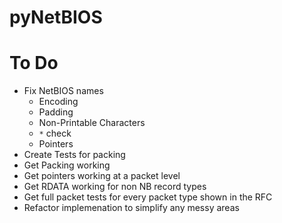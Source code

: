 # pyNetBIOS

# To Do

- Fix NetBIOS names
  - Encoding
  - Padding
  - Non-Printable Characters
  - `*` check
  - Pointers
- Create Tests for packing
- Get Packing working
- Get pointers working at a packet level
- Get RDATA working for non NB record types
- Get full packet tests for every packet type shown in the RFC
- Refactor implemenation to simplify any messy areas
